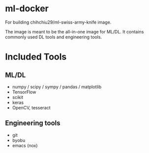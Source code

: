 # ml-docker
For building chihchiu29/ml-swiss-army-knife image.

The image is meant to be the all-in-one image for ML/DL. It contains commonly used DL tools and engineering tools.

# Included Tools

## ML/DL

* numpy / scipy / sympy / pandas / matplotlib
* TensorFlow
* scikit
* keras
* OpenCV, tesseract

## Engineering tools

* git
* byobu
* emacs (nox)
